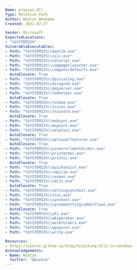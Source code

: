 ```yaml
---
Name: propsys.dll
Type: Relative Path
Author: Wietze Beukema
Created: 2021-02-27

Vendor: Microsoft
ExpectedLocations:
- "%SYSTEM32%"
VulnerableExecutables:
- Path: "%SYSTEM32%\\bootim.exe"
- Path: "%SYSTEM32%\\calc.exe"
- Path: "%SYSTEM32%\\colorcpl.exe"
- Path: "%SYSTEM32%\\compmgmtlauncher.exe"
- Path: "%SYSTEM32%\\computerdefaults.exe"
  AutoElevate: True
- Path: "%SYSTEM32%\\dpiscaling.exe"
- Path: "%SYSTEM32%\\dsregcmd.exe"
- Path: "%SYSTEM32%\\dxpserver.exe"
- Path: "%SYSTEM32%\\fodhelper.exe"
  AutoElevate: True
- Path: "%SYSTEM32%\\fondue.exe"
- Path: "%SYSTEM32%\\fxssvc.exe"
- Path: "%SYSTEM32%\\fxsunatd.exe"
  AutoElevate: True
- Path: "%SYSTEM32%\\mobsync.exe"
- Path: "%SYSTEM32%\\mspaint.exe"
- Path: "%SYSTEM32%\\netplwiz.exe"
  AutoElevate: True
- Path: "%SYSTEM32%\\optionalfeatures.exe"
  AutoElevate: True
- Path: "%SYSTEM32%\\pinenrollmentbroker.exe"
- Path: "%SYSTEM32%\\printbrmui.exe"
- Path: "%SYSTEM32%\\printui.exe"
  AutoElevate: True
- Path: "%SYSTEM32%\\quickassist.exe"
- Path: "%SYSTEM32%\\rdpclip.exe"
- Path: "%SYSTEM32%\\resmon.exe"
- Path: "%SYSTEM32%\\sdclt.exe"
  AutoElevate: True
- Path: "%SYSTEM32%\\settingsynchost.exe"
- Path: "%SYSTEM32%\\slui.exe"
- Path: "%SYSTEM32%\\synchost.exe"
- Path: "%SYSTEM32%\\systemsettingsadminflows.exe"
  AutoElevate: True
- Path: "%SYSTEM32%\\wfs.exe"
- Path: "%SYSTEM32%\\wkspbroker.exe"
- Path: "%SYSTEM32%\\workfolders.exe"
- Path: "%SYSTEM32%\\wpnpinst.exe"
- Path: "%SYSTEM32%\\write.exe"

Resources:
- https://wietze.github.io/blog/hijacking-dlls-in-windows
Acknowledgements:
- Name: Wietze
  Twitter: "@wietze"
---
```

